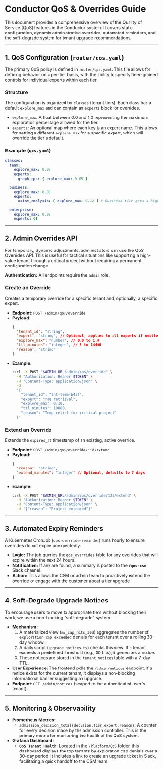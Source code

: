 # Conductor QoS & Overrides Guide

This document provides a comprehensive overview of the Quality of Service (QoS) features in the Conductor system. It covers static configuration, dynamic administrative overrides, automated reminders, and the soft-degrade system for tenant upgrade recommendations.

---

## 1. QoS Configuration (`router/qos.yaml`)

The primary QoS policy is defined in `router/qos.yaml`. This file allows for defining behavior on a per-tier basis, with the ability to specify finer-grained controls for individual experts within each tier.

### Structure

The configuration is organized by `classes` (tenant tiers). Each class has a default `explore_max` and can contain an `experts` block for overrides.

- `explore_max`: A float between 0.0 and 1.0 representing the maximum exploration percentage allowed for the tier.
- `experts`: An optional map where each key is an expert name. This allows for setting a different `explore_max` for a specific expert, which will override the tier's default.

### Example (`qos.yaml`)

```yaml
classes:
  team:
    explore_max: 0.05
    experts:
      graph_ops: { explore_max: 0.05 }

  business:
    explore_max: 0.08
    experts:
      osint_analysis: { explore_max: 0.12 } # Business tier gets a higher cap for this expert

  enterprise:
    explore_max: 0.02
    experts: {}
```

---

## 2. Admin Overrides API

For temporary, dynamic adjustments, administrators can use the QoS Overrides API. This is useful for tactical situations like supporting a high-value tenant through a critical project without requiring a permanent configuration change.

**Authentication:** All endpoints require the `admin` role.

### Create an Override

Creates a temporary override for a specific tenant and, optionally, a specific expert.

- **Endpoint:** `POST /admin/qos/override`
- **Payload:**
  ```json
  {
    "tenant_id": "string",
    "expert": "string", // Optional, applies to all experts if omitted
    "explore_max": "number", // 0.0 to 1.0
    "ttl_minutes": "integer", // 5 to 14400
    "reason": "string"
  }
  ```
- **Example:**
  ```bash
  curl -X POST "$ADMIN_URL/admin/qos/override" \
    -H "Authorization: Bearer $TOKEN" \
    -H "Content-Type: application/json" \
    -d
    '{
      "tenant_id": "tnt-team-b43f",
      "expert": "rag_retrieval",
      "explore_max": 0.10,
      "ttl_minutes": 10080,
      "reason": "Temp relief for critical project"
    }'
  ```

### Extend an Override

Extends the `expires_at` timestamp of an existing, active override.

- **Endpoint:** `POST /admin/qos/override/:id/extend`
- **Payload:**
  ```json
  {
    "reason": "string",
    "extend_minutes": "integer" // Optional, defaults to 7 days
  }
  ```
- **Example:**
  ```bash
  curl -X POST "$ADMIN_URL/admin/qos/override/123/extend" \
    -H "Authorization: Bearer $TOKEN" \
    -H "Content-Type: application/json" \
    -d '{"reason": "Project extended"}'
  ```

---

## 3. Automated Expiry Reminders

A Kubernetes CronJob (`qos-override-reminder`) runs hourly to ensure overrides do not expire unexpectedly.

- **Logic:** The job queries the `qos_overrides` table for any overrides that will expire within the next 24 hours.
- **Notification:** If any are found, a summary is posted to the **`#qos-csm`** Slack channel.
- **Action:** This allows the CSM or admin team to proactively extend the override or engage with the customer about a tier upgrade.

---

## 4. Soft-Degrade Upgrade Notices

To encourage users to move to appropriate tiers without blocking their work, we use a non-blocking "soft-degrade" system.

- **Mechanism:**
  1. A materialized view (`mv_cap_hits_30d`) aggregates the number of `exploration cap exceeded` denials for each tenant over a rolling 30-day window.
  2. A daily script (`upgrade_notices.ts`) checks this view. If a tenant exceeds a predefined threshold (e.g., 50 hits), it generates a notice.
  3. These notices are stored in the `tenant_notices` table with a 7-day TTL.
- **User Experience:** The frontend polls the `/admin/notices` endpoint. If a notice exists for the current tenant, it displays a non-blocking informational banner suggesting an upgrade.
- **Endpoint:** `GET /admin/notices` (scoped to the authenticated user's tenant).

---

## 5. Monitoring & Observability

- **Prometheus Metrics:**
  - `admission_decision_total{decision,tier,expert,reason}`: A counter for every decision made by the admission controller. This is the primary metric for monitoring the health of the QoS system.
- **Grafana Dashboard:**
  - **`QoS Tenant Health`**: Located in the `/Platform/QoS` folder, this dashboard displays the top tenants by exploration cap denials over a 30-day period. It includes a link to create an upgrade ticket in Slack, facilitating a quick handoff to the CSM team.
